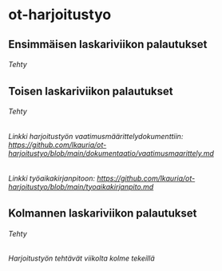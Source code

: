 # ot-harjoitustyo
## Ensimmäisen laskariviikon palautukset
###### Tehty
## Toisen laskariviikon palautukset
###### Tehty
###### Linkki harjoitustyön vaatimusmäärittelydokumenttiin: https://github.com/lkauria/ot-harjoitustyo/blob/main/dokumentaatio/vaatimusmaarittely.md
###### Linkki työaikakirjanpitoon: https://github.com/lkauria/ot-harjoitustyo/blob/main/tyoaikakirjanpito.md
## Kolmannen laskariviikon palautukset
###### Tehty
###### Harjoitustyön tehtävät viikolta kolme tekeillä

